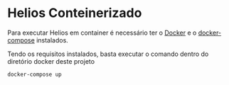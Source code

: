 # Helios Conteinerizado

Para executar Helios em container é necessário ter o [Docker](https://docs.docker.com/install/) 
e o [docker-compose](https://docs.docker.com/compose/install/) instalados.

Tendo os requisitos instalados, basta executar o comando dentro do diretório docker deste projeto

```
docker-compose up

```
